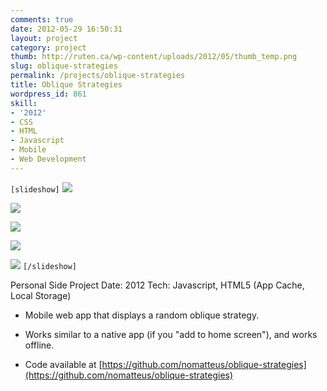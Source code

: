 ```yaml
---
comments: true
date: 2012-05-29 16:50:31
layout: project
category: project
thumb: http://ruten.ca/wp-content/uploads/2012/05/thumb_temp.png
slug: oblique-strategies
permalink: /projects/oblique-strategies
title: Oblique Strategies
wordpress_id: 861
skill:
- '2012'
- CSS
- HTML
- Javascript
- Mobile
- Web Development
---
```


`[slideshow]`
![](http://ruten.ca/wp-content/uploads/2012/05/photo-1.png)

![](http://ruten.ca/wp-content/uploads/2012/05/photo-2.png)

![](http://ruten.ca/wp-content/uploads/2012/05/photo-3.png)

![](http://ruten.ca/wp-content/uploads/2012/05/photo-4.png)

![](http://ruten.ca/wp-content/uploads/2012/05/photo-5.png)
`[/slideshow]`

Personal Side Project
Date: 2012
Tech: Javascript, HTML5 (App Cache, Local Storage)



	
  * Mobile web app that displays a random oblique strategy.

	
  * Works similar to a native app (if you "add to home screen"), and works offline.

	
  * Code available at [https://github.com/nomatteus/oblique-strategies](https://github.com/nomatteus/oblique-strategies)


